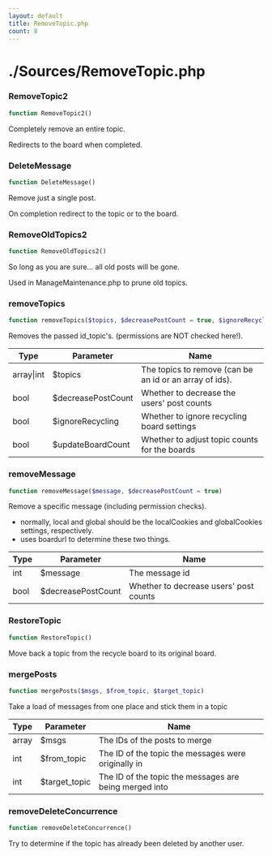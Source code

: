 ```yaml
---
layout: default
title: RemoveTopic.php
count: 8
---
```


# ./Sources/RemoveTopic.php

### RemoveTopic2

```php
function RemoveTopic2()
```
Completely remove an entire topic.

Redirects to the board when completed.


### DeleteMessage

```php
function DeleteMessage()
```
Remove just a single post.

On completion redirect to the topic or to the board.


### RemoveOldTopics2

```php
function RemoveOldTopics2()
```
So long as you are sure... all old posts will be gone.

Used in ManageMaintenance.php to prune old topics.


### removeTopics

```php
function removeTopics($topics, $decreasePostCount = true, $ignoreRecycling = false, $updateBoardCount = true)
```
Removes the passed id_topic's. (permissions are NOT checked here!).



Type|Parameter|Name
---|---|---
array&#124;int|$topics|The topics to remove (can be an id or an array of ids).
bool|$decreasePostCount|Whether to decrease the users' post counts
bool|$ignoreRecycling|Whether to ignore recycling board settings
bool|$updateBoardCount|Whether to adjust topic counts for the boards

### removeMessage

```php
function removeMessage($message, $decreasePostCount = true)
```
Remove a specific message (including permission checks).

- normally, local and global should be the localCookies and globalCookies settings, respectively.
- uses boardurl to determine these two things.

Type|Parameter|Name
---|---|---
int|$message|The message id
bool|$decreasePostCount|Whether to decrease users' post counts

### RestoreTopic

```php
function RestoreTopic()
```
Move back a topic from the recycle board to its original board.




### mergePosts

```php
function mergePosts($msgs, $from_topic, $target_topic)
```
Take a load of messages from one place and stick them in a topic



Type|Parameter|Name
---|---|---
array|$msgs|The IDs of the posts to merge
int|$from_topic|The ID of the topic the messages were originally in
int|$target_topic|The ID of the topic the messages are being merged into

### removeDeleteConcurrence

```php
function removeDeleteConcurrence()
```
Try to determine if the topic has already been deleted by another user.




